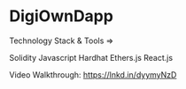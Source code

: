 # DigiOwnDapp

Technology Stack & Tools => 

Solidity
Javascript
Hardhat
Ethers.js
React.js 

Video Walkthrough: https://lnkd.in/dyymyNzD
